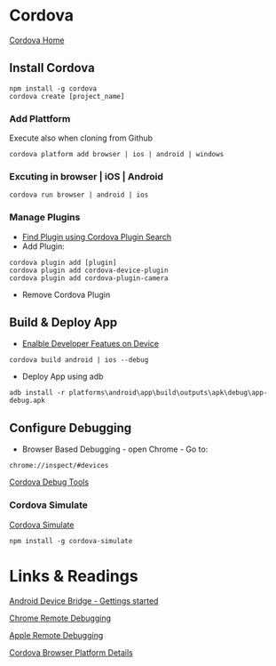 # Cordova

[Cordova Home](https://cordova.apache.org/)

## Install Cordova

```
npm install -g cordova
cordova create [project_name]
```

### Add Plattform

Execute also when cloning from Github

```
cordova platform add browser | ios | android | windows
```

### Excuting in browser | iOS | Android

```
cordova run browser | android | ios
```

### Manage Plugins

- [Find Plugin using Cordova Plugin Search](https://cordova.apache.org/plugins/)
- Add Plugin:

```
cordova plugin add [plugin]
cordova plugin add cordova-device-plugin
cordova plugin add cordova-plugin-camera
```

- Remove Cordova Plugin

## Build & Deploy App

- [Enalble Developer Featues on Device](https://developer.android.com/studio/debug/dev-options)

```
cordova build android | ios --debug
```

- Deploy App using adb

```
adb install -r platforms\android\app\build\outputs\apk\debug\app-debug.apk
```

## Configure Debugging

- Browser Based Debugging - open Chrome - Go to:

```
chrome://inspect/#devices
```

[Cordova Debug Tools](https://github.com/Microsoft/vscode-cordova)

### Cordova Simulate

[Cordova Simulate](https://cordova.apache.org/howto/2018/02/02/cordova-simulate.html)

```
npm install -g cordova-simulate
```

# Links & Readings

[Android Device Bridge - Gettings started](https://www.xda-developers.com/install-adb-windows-macos-linux/)

[Chrome Remote Debugging](https://software.intel.com/en-us/xdk/docs/using-remote-chrome-devtools-to-debug-android-cordova-apps)

[Apple Remote Debugging](https://software.intel.com/en-us/xdk/docs/using-web-inspector-remote-to-debug-ios-cordova-apps)

[Cordova Browser Platform Details](https://www.raymondcamden.com/2016/03/22/the-cordova-browser-platform)
